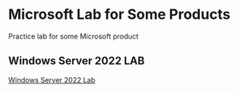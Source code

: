 # Microsoft Lab for Some Products

Practice lab for some Microsoft product

## Windows Server 2022 LAB

[Windows Server 2022 Lab](./Windows%20Server%202022%20Lab/WS2022LAB.md)